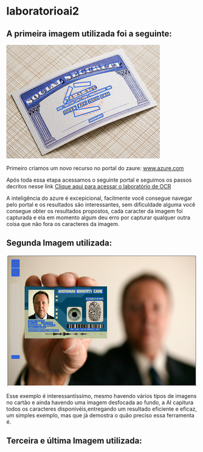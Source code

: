 # laboratorioai2

## A primeira imagem utilizada foi a seguinte:
<img src="https://raw.githubusercontent.com/madruguinha1986/laboratorioai2/master/inputs/Primeira_Imagem.png" alt="Cartão de Previdência Social">

Primeiro criamos um novo recurso no portal do zaure: www.azure.com

Após toda essa etapa acessamos o seguinte portal e seguimos os passos decritos nesse link [Clique aqui para acessar o laboratório de OCR](https://microsoftlearning.github.io/mslearn-ai-fundamentals/Instructions/Labs/05-ocr.html)

A inteligência do azure é excepicional, facilmente você consegue navegar pelo portal e os resultados são interessantes, sem dificuldade alguma você consegue obter os resultados propostos, cada caracter da imagem foi capturada e ela em momento algum deu erro por capturar qualquer outra coisa que não fora os caracteres da imagem. 

## Segunda Imagem utilizada:

![cartão de identificação](inputs/Segunda_Imagem.png)

Esse exemplo é interessantíssimo, mesmo havendo vários tipos de imagens no cartão e ainda havendo uma imagem desfocada ao fundo, a AI capitura todos os caracteres disponivéis,entregando um resultado eficiente e eficaz, um simples exemplo, mas que já demostra o quão preciso essa ferramenta é.

## Terceira e última Imagem utilizada:














